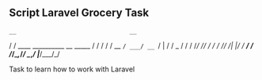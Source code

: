 ## Script Laravel Grocery Task

    __                                __
   / /   ____ __________ __   _____  / /
  / /   / __ `/ ___/ __ `/ | / / _ \/ / 
 / /___/ /_/ / /  / /_/ /| |/ /  __/ /  
/_____/\__,_/_/   \__,_/ |___/\___/_/   
                                        

Task to learn how to work with Laravel